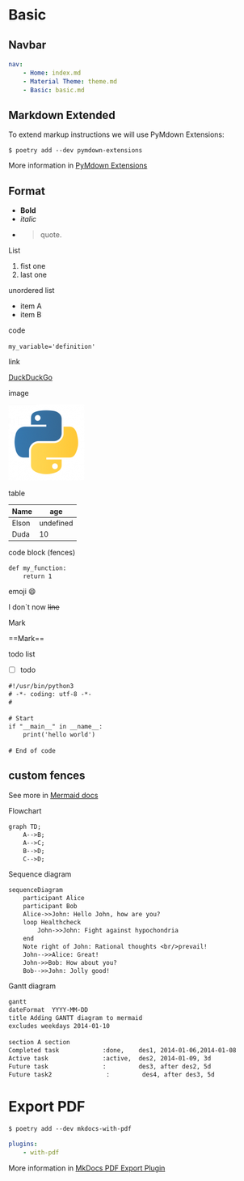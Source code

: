 # Basic

## Navbar

```yaml
nav:
    - Home: index.md
    - Material Theme: theme.md
    - Basic: basic.md
```

## Markdown Extended

To extend markup instructions we will use PyMdown Extensions:

```
$ poetry add --dev pymdown-extensions
```

More information in [PyMdown Extensions](https://facelessuser.github.io/pymdown-extensions/)

## Format

 - **Bold** 
 - *italic* 
 - >quote.

List

1. fist one
2. last one

unordered list

- item A
- item B

code

`my_variable='definition'`

link

[DuckDuckGo](https://duckduckgo.com/)

image

![image](images/python_logo.png)

table

|Name|age|
|----|---|
|Elson| undefined|
|Duda|10|

 code block (fences)

```
def my_function:
    return 1
```

emoji :smile:

I don`t now
~~line~~

Mark

==Mark==

todo list

- [ ] todo

```{.py3 hl_lines="1-3 9" linenums="8" tile="main.py"}
#!/usr/bin/python3
# -*- coding: utf-8 -*-
#

# Start
if "__main__" in __name__:
    print('hello world')

# End of code

```

## custom fences 
See more in [Mermaid docs](https://mermaid-js.github.io/mermaid/#/)

Flowchart
```mermaid
graph TD;
    A-->B;
    A-->C;
    B-->D;
    C-->D;
```

Sequence diagram
```mermaid
sequenceDiagram
    participant Alice
    participant Bob
    Alice->>John: Hello John, how are you?
    loop Healthcheck
        John->>John: Fight against hypochondria
    end
    Note right of John: Rational thoughts <br/>prevail!
    John-->>Alice: Great!
    John->>Bob: How about you?
    Bob-->>John: Jolly good!
```

Gantt diagram
```mermaid
gantt
dateFormat  YYYY-MM-DD
title Adding GANTT diagram to mermaid
excludes weekdays 2014-01-10

section A section
Completed task            :done,    des1, 2014-01-06,2014-01-08
Active task               :active,  des2, 2014-01-09, 3d
Future task               :         des3, after des2, 5d
Future task2               :         des4, after des3, 5d
```

# Export PDF

```shell
$ poetry add --dev mkdocs-with-pdf
```

```{.yml tile="mkdocs.yml"}
plugins:
    - with-pdf
```

More information in [MkDocs PDF Export Plugin](https://github.com/zhaoterryy/mkdocs-pdf-export-plugin)


